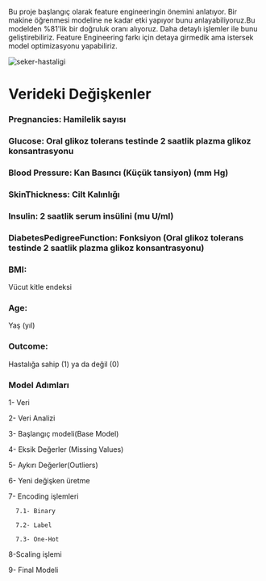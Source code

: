 Bu proje başlangıç olarak feature engineeringin önemini anlatıyor. Bir makine öğrenmesi modeline ne kadar etki yapıyor bunu anlayabiliyoruz.Bu modelden %81'lik bir doğruluk oranı alıyoruz. Daha detaylı işlemler ile bunu geliştirebiliriz. Feature Engineering farkı için detaya girmedik ama istersek model optimizasyonu yapabiliriz.


![seker-hastaligi](https://github.com/user-attachments/assets/12ff79c5-97bb-4eb2-bb48-682b9a5052ab)



# Verideki Değişkenler

### Pregnancies:  Hamilelik sayısı


### Glucose:  Oral glikoz tolerans testinde 2 saatlik plazma glikoz konsantrasyonu


### Blood Pressure:  Kan Basıncı (Küçük tansiyon) (mm Hg)


### SkinThickness:  Cilt Kalınlığı


### Insulin:  2 saatlik serum insülini (mu U/ml)


### DiabetesPedigreeFunction: Fonksiyon (Oral glikoz tolerans testinde 2 saatlik plazma glikoz konsantrasyonu)


### BMI:  
Vücut kitle endeksi


### Age: 
Yaş (yıl)


### Outcome:  
Hastalığa sahip (1) ya da değil (0)






### Model Adımları 


   1- Veri 

   
   2- Veri Analizi

   
   3- Başlangıç modeli(Base Model)

   
   4- Eksik Değerler (Missing Values)

   
   5- Aykırı Değerler(Outliers)

   
   6- Yeni değişken üretme

   
   7- Encoding işlemleri

   
      7.1- Binary
      
      7.2- Label
      
      7.3- One-Hot
      
   8-Scaling işlemi 

   
   9- Final Modeli
   
